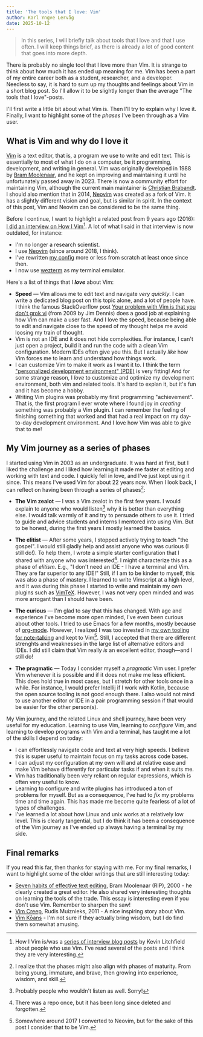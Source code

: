 ```yaml
---
title: 'The tools that I love: Vim'
author: Karl Yngve Lervåg
date: 2025-10-12
---
```

> In this series, I will briefly talk about tools that I love and that I use often.
> I will keep things brief, as there is already a lot of good content that goes into more depth.

There is probably no single tool that I love more than Vim.
It is strange to think about how much it has ended up meaning for me.
Vim has been a part of my entire career both as a student, researcher, and a developer.
Needless to say, it is hard to sum up my thoughts and feelings about Vim in a short blog post.
So I'll allow it to be slightly longer than the average "The tools that I love"-posts.

I'll first write a little bit about what Vim is.
Then I'll try to explain why I love it.
Finally, I want to highlight some of the _phases_ I've been through as a Vim user.

## What is Vim and why do I love it

[Vim](https://www.vim.org/) is a text editor, that is, a program we use to write and edit text.
This is essentially to most of what I do on a computer, be it programming, development, and writing in general.
Vim was originally developed in 1988 by [Bram Moolenaar](https://en.wikipedia.org/wiki/Bram_Moolenaar), and he kept on improving and maintaining it until he unfortunately passed away in 2023.
There is now a community effort for maintaining Vim, although the current main maintainer is [Christian Brabandt](https://github.com/chrisbra).
I should also mention that in 2014, [Neovim](https://neovim.io/) was created as a fork of Vim.
It has a slightly different vision and goal, but is similar in spirit.
In the context of this post, Vim and Neovim can be considered to be the same thing.

Before I continue, I want to highlight a related post from 9 years ago (2016):
[I did an interview on How I Vim](http://howivim.com/2016/karl-yngve-lervag/)[^1].
A lot of what I said in that interview is now outdated, for instance:

- I'm no longer a research scientist.
- I use [Neovim](https://neovim.io/) (since around 2018, I think).
- I've rewritten [my config](https://github.com/lervag/dotnvim/) more or less from scratch at least once since then.
- I now use [wezterm](https://wezfurlong.org/wezterm) as my terminal emulator.

Here's a list of things that I _**love**_ about Vim:

- **Speed** — Vim allows me to edit text and navigate _very quickly_.
  I can write a dedicated blog post on this topic alone, and a lot of people have.
  I think the famous StackOverflow post [Your problem with Vim is that you don't grok vi](http://stackoverflow.com/questions/1218390/what-is-your-most-productive-shortcut-with-vim/1220118#1220118) (from 2009 by Jim Dennis) does a good job at explaining how Vim can make a user fast.
  And I love the speed, because being able to edit and navigate close to the speed of my thought helps me avoid loosing my train of thought.
- Vim is not an IDE and it does not hide complexities.
  For instance, I can't just open a project, build it and run the code with a clean Vim configuration.
  Modern IDEs often give you this.
  But I actually _like_ how Vim forces me to learn and understand how things work.
- I can customize Vim to make it work as I want it to.
  I think the term ["personalized development environment" (PDE)](https://www.youtube.com/watch?v=QMVIJhC9Veg) is very fitting!
  And for some strange reason, I _love_ to customize and optimize my development environment, both vim and related tools.
  It's hard to explan it, but it's fun and it has become a hobby.
- Writing Vim plugins was probably my first programming "achievement".
  That is, the first program I ever wrote where I found joy in _creating_ something was probably a Vim plugin.
  I can remember the feeling of finishing something that worked and that had a real impact on my day-to-day development environment.
  And I love how Vim was able to give that to me!

## My Vim journey as a series of phases

I started using Vim in 2003 as an undergraduate.
It was hard at first, but I liked the challenge and I liked how learning it made me faster at editing and working with text and code.
I quickly fell in love, and I've just kept using it since.
This means I've used Vim for about 22 years now.
When I look back, I can reflect on having been through a series of phases[^2]:

- **The Vim zealot** — I was a Vim zealot in the first few years.
  I would explain to anyone who would listen[^3] why it is better than everything else.
  I would talk warmly of it and try to persuade others to use it.
  I tried to guide and advice students and interns I mentored into using Vim.
  But to be honest, during the first years I mostly learned the basics.

- **The elitist** — After some years, I stopped actively trying to teach "the gospel".
  I would still gladly help and assist anyone who was curious (I still do!).
  To help them, I wrote a simple starter configuration that I shared with anyone who was interested[^4].
  I might characterize this as a phase of _elitism_.
  E.g., "I don't need an IDE - I have a terminal and Vim. They are far superior to any IDE!"
  Still, if I am to be kinder to myself, this was also a phase of mastery.
  I learned to write Vimscript at a high level, and it was during this phase I started to write and maintain my own plugins such as [VimTeX](https://github.com/lervag/vimtex/).
  However, I was not very open minded and was more arrogant than I should have been.

- **The curious** — I'm glad to say that this has changed.
  With age and experience I've become more open minded, I've even been curious about other tools.
  I tried to use Emacs for a few months, mostly because of [org-mode](https://orgmode.org/).
  However, I realized I was too invested in [my own tooling for note-talking](/posts/wiki.vim) and kept to Vim[^5].
  Still, I accepted that there are different strenghts and weaknesses in the large list of alternative editors and IDEs.
  I did still claim that Vim really _is_ an excellent editor, though—and I still do!

- **The pragmatic** — Today I consider myself a _pragmatic_ Vim user.
  I prefer Vim whenever it is possible and if it does not make me less efficient.
  This does hold true in most cases, but I stretch for other tools once in a while.
  For instance, I would prefer Intellij if I work with Kotlin, because the open source tooling is not good enough there.
  I also would not mind to use another editor or IDE in a pair programming session if that would be easier for the other person(s).

My Vim journey, and the related Linux and shell journey, have been very useful for my education.
Learning to use Vim, learning to _configure_ Vim, and learning to develop programs with Vim and a terminal, has taught me a lot of the skills I depend on today:

- I can effortlessly navigate code and text at very high speeds.
  I believe this is super useful to maintain focus on my tasks across code bases.
- I can adjust my configuration at my own will and at relative ease and make Vim behave differently for particular tasks if and when it suits me.
- Vim has traditionally been very reliant on regular expressions, which is often very useful to know.
- Learning to configure and write plugins has introduced a ton of problems for myself.
  But as a consequence, I've had to _fix_ my problems time and time again.
  This has made me become quite fearless of a lot of types of challenges.
- I've learned a lot about how Linux and unix works at a relatively low level.
  This is clearly tangential, but I do think it has been a consequence of the Vim journey as I've ended up always having a terminal by my side.

## Final remarks

If you read this far, then thanks for staying with me.
For my final remarks, I want to highlight some of the older writings that are still interesting today:

- [Seven habits of effective text editing](http://moolenaar.net/habits.html), Bram Moolenaar (RIP), 2000 - he clearly created a great editor.
  He also shared very interesting thoughts on learning the tools of the trade.
  This essay is interesting even if you don't use Vim.
  Remember to sharpen the saw!
- [Vim Creep](https://rudism.com/vim-creep/), Rudis Muiznieks, 2011 - A nice inspiring story about Vim.
- [Vim Kōans](https://sanctum.geek.nz/arabesque/vim-koans/) - I'm not sure if they actually bring wisdom, but I do find them somewhat amusing.

[^1]: How I Vim is/was a [series of interview blog posts](http://howivim.com/about/) by Kevin Litchfield about people who use Vim. I've read several of the posts and I think they are very interesting.
[^2]: I realize that the phases might also align with phases of maturity. From being young, immature, and brave, then growing into experience, wisdom, and skill.
[^3]: Probably people who wouldn't listen as well. Sorry!
[^4]: There was a repo once, but it has been long since deleted and forgotten.
[^5]: Somewhere around 2017 I converted to Neovim, but for the sake of this post I consider that to be Vim.

